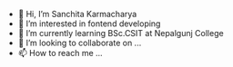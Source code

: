 - 👋 Hi, I’m Sanchita Karmacharya
- 👀 I’m interested in fontend developing
- 🌱 I’m currently learning BSc.CSIT at Nepalgunj College
- 💞️ I’m looking to collaborate on ...
- 📫 How to reach me ...

<!---
san-c-taa/san-c-taa is a ✨ special ✨ repository because its `README.md` (this file) appears on your GitHub profile.
You can click the Preview link to take a look at your changes.
--->
